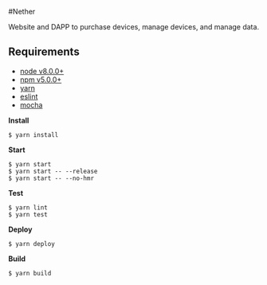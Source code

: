 #Nether

Website and DAPP to purchase devices, manage devices, and manage data.

## Requirements

- [node v8.0.0+](https://nodejs.org/)
- [npm v5.0.0+](https://www.npmjs.com/)
- [yarn](https://yarnpkg.com/)
- [eslint](http://eslint.org/)
- [mocha](https://mochajs.org/)


**Install**

```shell
$ yarn install
```


**Start**

```shell
$ yarn start
$ yarn start -- --release
$ yarn start -- --no-hmr
```


**Test**

```shell
$ yarn lint
$ yarn test
```


**Deploy**

```shell
$ yarn deploy
```


**Build**

```shell
$ yarn build
```
